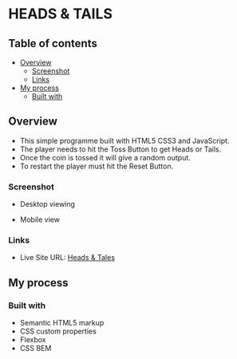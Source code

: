 # HEADS & TAILS

## Table of contents

- [Overview](#overview)
  - [Screenshot](#screenshot)
  - [Links](#links)
- [My process](#my-process)
  - [Built with](#built-with)


## Overview
- This simple programme built with HTML5 CSS3 and JavaScript.
- The player needs to hit the Toss Button to get Heads or Tails.
- Once the coin is tossed it will give a random output.
- To restart the player must hit the Reset Button.


### Screenshot

- Desktop viewing



- Mobile view



### Links

- Live Site URL: [Heads & Tales](https://xzayedx.github.io/profile-card-component-main/)

## My process

### Built with

- Semantic HTML5 markup
- CSS custom properties
- Flexbox
- CSS BEM
